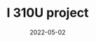---
title: "I 310U project"
date: 2022-05-02
pubtype: "Analysis"
featured: true
description: "This is the App we designed to remind the user of the shelf life of the food in the refrigerator "
tags: ["Figma"]
image: img/figma-i310u.jpg
link: "https://docs.google.com/presentation/d/1YaPf9HSz6nVZ-JcxTDgE0v73oDdlsBJHQn6PA5JhHHU/edit?usp=sharing"
fact: ""
weight: 400
sitemap:
  priority : 0.8
---